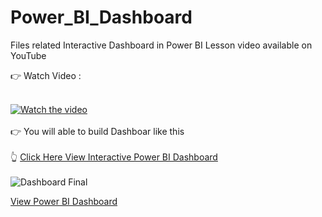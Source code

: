 # Power_BI_Dashboard
Files related Interactive Dashboard in Power BI Lesson video available on YouTube
<Br>

👉 Watch Video : <br><br>

[![Watch the video](https://img.youtube.com/vi/znJGWMtk_EE/hqdefault.jpg)](https://www.youtube.com/watch?v=znJGWMtk_EE&t=1s)
<br><br>
👉 You will able to build Dashboar like this <br><br>
👆 [Click Here View Interactive Power BI Dashboard](https://app.powerbi.com/view?r=eyJrIjoiMzEwYzYzOTYtOWRkNC00ZWM5LTkwM2MtNWE2YmI2YzkzNWY0IiwidCI6ImM2ZTU0OWIzLTVmNDUtNDAzMi1hYWU5LWQ0MjQ0ZGM1YjJjNCJ9)
<br><br>
![Dashboard Final](https://github.com/user-attachments/assets/3c1ac1cf-e901-48f8-98ef-560988ab0ef8)

[View Power BI Dashboard](https://app.powerbi.com/view?r=eyJrIjoiMzEwYzYzOTYtOWRkNC00ZWM5LTkwM2MtNWE2YmI2YzkzNWY0IiwidCI6ImM2ZTU0OWIzLTVmNDUtNDAzMi1hYWU5LWQ0MjQ0ZGM1YjJjNCJ9)
